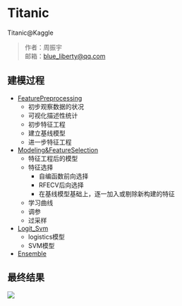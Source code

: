 # Titanic
Titanic@Kaggle

> 作者：周振宇  
> 邮箱：blue_liberty@qq.com

## 建模过程
+ [FeaturePreprocessing](http://nbviewer.jupyter.org/github/blueliberty/Titanic/blob/master/code/FeaturePreprocessing.ipynb)
	+ 初步观察数据的状况
	+ 可视化描述性统计
	+ 初步特征工程
	+ 建立基线模型
	+ 进一步特征工程
+ [Modeling&FeatureSelection](http://nbviewer.jupyter.org/github/blueliberty/Titanic/blob/master/code/Modeling%26FeatureSelection.ipynb)
	+ 特征工程后的模型
	+ 特征选择
		+ 自编函数前向选择
		+ RFECV后向选择
		+ 在基线模型基础上，逐一加入或剔除新构建的特征
	+ 学习曲线
	+ 调参
	+ 过采样
+ [Logit_Svm](http://nbviewer.jupyter.org/github/blueliberty/Titanic/blob/master/code/Logit_Svm.ipynb)
	+ logistics模型
	+ SVM模型
+ [Ensemble](http://nbviewer.jupyter.org/github/blueliberty/Titanic/blob/master/code/Ensemble.ipynb)

## 最终结果
![](https://raw.githubusercontent.com/blueliberty/Titanic/master/FinalResult.png)